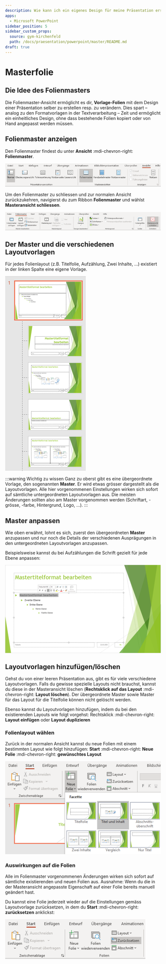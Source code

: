 ```yaml
---
description: Wie kann ich ein eigenes Design für meine Präsentation erstellen?
apps:
  - Microsoft PowerPoint
sidebar_position: 5
sidebar_custom_props:
  source: gym-kirchenfeld
  path: /docs/praesentation/powerpoint/master/README.md
draft: true
---
```


# Masterfolie



## Die Idee des Folienmasters
Die Folienmaster-Ansicht ermöglicht es dir, **Vorlage-Folien** mit dem Design einer Präsentation selber zu erstellen resp. zu verändern. Dies spart – analog zu den Formatvorlagen in der Textverarbeitung – Zeit und ermöglicht ein einheitliches Design, ohne dass bestehende Folien kopiert oder von Hand angepasst werden müssen.


## Folienmaster anzeigen
Den Folienmaster findest du unter __Ansicht__ :mdi-chevron-right: __Folienmaster__.

![Folienmaster anzeigen](./images/folienmaster-anzeigen.png)

Um den Folienmaster zu schliessen und zur normalen Ansicht zurückzukehren, navigierst du zum Ribbon __Folienmaster__ und wählst __Masteransicht schliessen__.

![Folienmaster schliessen](./images/folienmaster-schliessen.png)


## Der Master und die verschiedenen Layoutvorlagen
Für jedes Folienlayout (z.B. Titelfolie, Aufzählung, Zwei Inhalte, ...) existiert in der linken Spalte eine eigene Vorlage.

![Layoutvorlagen im Folienmaster](./images/verschiedene-layoutvorlagen.png)

:::warning Wichtig zu wissen
Ganz zu oberst gibt es eine übergeordnete Vorlage, den sogenannten **Master**. Er wird etwas grösser dargestellt als die Layoutvorlagen. Alle hier vorgenommenen Einstellungen wirken sich sofort auf sämtliche untergeordneten Layoutvorlagen aus. Die meisten Änderungen sollten also am Master vorgenommen werden (Schriftart, -grösse, -farbe, Hintergrund, Logo, ...).
:::

## Master anpassen
Wie oben erwähnt, lohnt es sich, zuerst den übergeordneten **Master** anzupassen und nur noch die Details der verschiedenen Ausprägungen in den untergeordneten Layoutvorlagen anzupassen.

Beispielsweise kannst du bei Aufzählungen die Schrift gezielt für jede Ebene anpassen:

![Folienmaster anpassen](./images/master-anpassen.png)

## Layoutvorlagen hinzufügen/löschen
Gehst du von einer leeren Präsentation aus, gibt es für viele verschiedene Layoutvorlagen. Falls du gewisse spezielle Layouts nicht brauchst, kannst du diese in der Masteransicht löschen (__Rechtsklick auf das Layout__ :mdi-chevron-right: __Layout löschen__). Der übergeordnete Master sowie Master für das Layout für die Titelfolie können nicht gelöscht werden.

Ebenso kannst du Layoutvorlagen hinzufügen, indem du bei den existierenden Layouts wie folgt vorgehst: Rechtsklick :mdi-chevron-right: __Layout einfügen__ oder __Layout duplizieren__


### Folienlayout wählen
Zurück in der normalen Ansicht kannst du neue Folien mit einem bestimmten Layout wie folgt hinzufügen: __Start__ :mdi-chevron-right: __Neue Folie__ :mdi-chevron-right: __gewünschtes Layout__

![Folienmaster-layout wählen](./images/layout-waehlen.png)


### Auswirkungen auf die Folien
Alle im Folienmaster vorgenommenen Änderungen wirken sich sofort auf sämtliche existierenden und neuen Folien aus. Ausnahme: Wenn du die in der Masteransicht angepasste Eigenschaft auf einer Folie bereits manuell geändert hast.

Du kannst eine Folie jederzeit wieder auf die Einstellungen gemäss Layoutvorlage zurücksetzen, in dem du __Start__ :mdi-chevron-right: __zurücksetzen__ anklickst:

![Layout zurücksetzen](./images/layout-zuruecksetzen.png)
